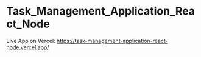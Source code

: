 # Task_Management_Application_React_Node
Live App on Vercel: https://task-management-application-react-node.vercel.app/
